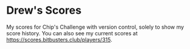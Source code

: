 # Drew's Scores
My scores for Chip's Challenge with version control, solely to show my score history. You can also see my current scores at https://scores.bitbusters.club/players/315.
